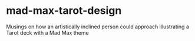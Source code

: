 # mad-max-tarot-design
Musings on how an artistically inclined person could approach illustrating a Tarot deck with a Mad Max theme
